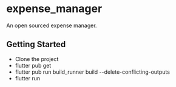 # expense_manager

An open sourced expense manager. 
## Getting Started

- Clone the project
- flutter pub get
- flutter pub run build_runner build --delete-conflicting-outputs
- flutter run
